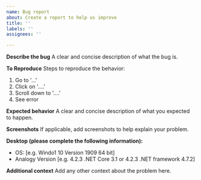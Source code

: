 ```yaml
---
name: Bug report
about: Create a report to help us improve
title: ''
labels: ''
assignees: ''

---
```


**Describe the bug**
A clear and concise description of what the bug is.

**To Reproduce**
Steps to reproduce the behavior:
1. Go to '...'
2. Click on '....'
3. Scroll down to '....'
4. See error

**Expected behavior**
A clear and concise description of what you expected to happen.

**Screenshots**
If applicable, add screenshots to help explain your problem.

**Desktop (please complete the following information):**
 - OS: [e.g. Windo1 10 Version 1909 64 bit]
 - Analogy Version [e.g. 4.2.3 .NET Core 3.1 or 4.2.3 .NET framework 4.7.2]

**Additional context**
Add any other context about the problem here.

